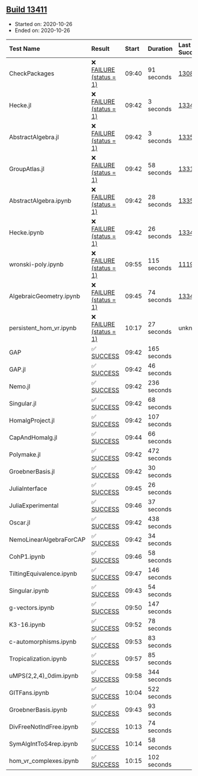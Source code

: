 ## [Build 13411](https://oscarci.mathematik.uni-kl.de/job/oscar/13411/)

* Started on: 2020-10-26
* Ended on: 2020-10-26

| Test Name    | Result | Start | Duration | Last Success | First Failure |
|:-------------|:-------|:------|:---------|:-------------|:--------------|
| CheckPackages | ❌ [FAILURE (status = 1)](https://oscarci.mathematik.uni-kl.de/job/oscar/13411/artifact/logs/build-13411/CheckPackages.log) | 09:40 | 91 seconds | [13085](https://oscarci.mathematik.uni-kl.de/job/oscar/13085/) | [13086](https://oscarci.mathematik.uni-kl.de/job/oscar/13086/) |
| Hecke.jl | ❌ [FAILURE (status = 1)](https://oscarci.mathematik.uni-kl.de/job/oscar/13411/artifact/logs/build-13411/Hecke.jl.log) | 09:42 | 3 seconds | [13341](https://oscarci.mathematik.uni-kl.de/job/oscar/13341/) | [13342](https://oscarci.mathematik.uni-kl.de/job/oscar/13342/) |
| AbstractAlgebra.jl | ❌ [FAILURE (status = 1)](https://oscarci.mathematik.uni-kl.de/job/oscar/13411/artifact/logs/build-13411/AbstractAlgebra.jl.log) | 09:42 | 3 seconds | [13355](https://oscarci.mathematik.uni-kl.de/job/oscar/13355/) | [13356](https://oscarci.mathematik.uni-kl.de/job/oscar/13356/) |
| GroupAtlas.jl | ❌ [FAILURE (status = 1)](https://oscarci.mathematik.uni-kl.de/job/oscar/13411/artifact/logs/build-13411/GroupAtlas.jl.log) | 09:42 | 58 seconds | [13311](https://oscarci.mathematik.uni-kl.de/job/oscar/13311/) | [13312](https://oscarci.mathematik.uni-kl.de/job/oscar/13312/) |
| AbstractAlgebra.ipynb | ❌ [FAILURE (status = 1)](https://oscarci.mathematik.uni-kl.de/job/oscar/13411/artifact/logs/build-13411/AbstractAlgebra.ipynb.log) | 09:42 | 28 seconds | [13355](https://oscarci.mathematik.uni-kl.de/job/oscar/13355/) | [13356](https://oscarci.mathematik.uni-kl.de/job/oscar/13356/) |
| Hecke.ipynb | ❌ [FAILURE (status = 1)](https://oscarci.mathematik.uni-kl.de/job/oscar/13411/artifact/logs/build-13411/Hecke.ipynb.log) | 09:42 | 26 seconds | [13341](https://oscarci.mathematik.uni-kl.de/job/oscar/13341/) | [13342](https://oscarci.mathematik.uni-kl.de/job/oscar/13342/) |
| wronski-poly.ipynb | ❌ [FAILURE (status = 1)](https://oscarci.mathematik.uni-kl.de/job/oscar/13411/artifact/logs/build-13411/wronski-poly.ipynb.log) | 09:55 | 115 seconds | [11192](https://oscarci.mathematik.uni-kl.de/job/oscar/11192/) | [11193](https://oscarci.mathematik.uni-kl.de/job/oscar/11193/) |
| AlgebraicGeometry.ipynb | ❌ [FAILURE (status = 1)](https://oscarci.mathematik.uni-kl.de/job/oscar/13411/artifact/logs/build-13411/AlgebraicGeometry.ipynb.log) | 09:45 | 74 seconds | [13341](https://oscarci.mathematik.uni-kl.de/job/oscar/13341/) | [13342](https://oscarci.mathematik.uni-kl.de/job/oscar/13342/) |
| persistent_hom_vr.ipynb | ❌ [FAILURE (status = 1)](https://oscarci.mathematik.uni-kl.de/job/oscar/13411/artifact/logs/build-13411/persistent_hom_vr.ipynb.log) | 10:17 | 27 seconds | unknown | unknown |
| GAP | ✅ [SUCCESS](https://oscarci.mathematik.uni-kl.de/job/oscar/13411/artifact/logs/build-13411/GAP.log) | 09:42 | 165 seconds |  |  |
| GAP.jl | ✅ [SUCCESS](https://oscarci.mathematik.uni-kl.de/job/oscar/13411/artifact/logs/build-13411/GAP.jl.log) | 09:42 | 46 seconds |  |  |
| Nemo.jl | ✅ [SUCCESS](https://oscarci.mathematik.uni-kl.de/job/oscar/13411/artifact/logs/build-13411/Nemo.jl.log) | 09:42 | 236 seconds |  |  |
| Singular.jl | ✅ [SUCCESS](https://oscarci.mathematik.uni-kl.de/job/oscar/13411/artifact/logs/build-13411/Singular.jl.log) | 09:42 | 68 seconds |  |  |
| HomalgProject.jl | ✅ [SUCCESS](https://oscarci.mathematik.uni-kl.de/job/oscar/13411/artifact/logs/build-13411/HomalgProject.jl.log) | 09:42 | 107 seconds |  |  |
| CapAndHomalg.jl | ✅ [SUCCESS](https://oscarci.mathematik.uni-kl.de/job/oscar/13411/artifact/logs/build-13411/CapAndHomalg.jl.log) | 09:44 | 66 seconds |  |  |
| Polymake.jl | ✅ [SUCCESS](https://oscarci.mathematik.uni-kl.de/job/oscar/13411/artifact/logs/build-13411/Polymake.jl.log) | 09:42 | 472 seconds |  |  |
| GroebnerBasis.jl | ✅ [SUCCESS](https://oscarci.mathematik.uni-kl.de/job/oscar/13411/artifact/logs/build-13411/GroebnerBasis.jl.log) | 09:42 | 30 seconds |  |  |
| JuliaInterface | ✅ [SUCCESS](https://oscarci.mathematik.uni-kl.de/job/oscar/13411/artifact/logs/build-13411/JuliaInterface.log) | 09:45 | 26 seconds |  |  |
| JuliaExperimental | ✅ [SUCCESS](https://oscarci.mathematik.uni-kl.de/job/oscar/13411/artifact/logs/build-13411/JuliaExperimental.log) | 09:46 | 37 seconds |  |  |
| Oscar.jl | ✅ [SUCCESS](https://oscarci.mathematik.uni-kl.de/job/oscar/13411/artifact/logs/build-13411/Oscar.jl.log) | 09:42 | 438 seconds |  |  |
| NemoLinearAlgebraForCAP | ✅ [SUCCESS](https://oscarci.mathematik.uni-kl.de/job/oscar/13411/artifact/logs/build-13411/NemoLinearAlgebraForCAP.log) | 09:42 | 34 seconds |  |  |
| CohP1.ipynb | ✅ [SUCCESS](https://oscarci.mathematik.uni-kl.de/job/oscar/13411/artifact/logs/build-13411/CohP1.ipynb.log) | 09:46 | 58 seconds |  |  |
| TiltingEquivalence.ipynb | ✅ [SUCCESS](https://oscarci.mathematik.uni-kl.de/job/oscar/13411/artifact/logs/build-13411/TiltingEquivalence.ipynb.log) | 09:47 | 146 seconds |  |  |
| Singular.ipynb | ✅ [SUCCESS](https://oscarci.mathematik.uni-kl.de/job/oscar/13411/artifact/logs/build-13411/Singular.ipynb.log) | 09:43 | 54 seconds |  |  |
| g-vectors.ipynb | ✅ [SUCCESS](https://oscarci.mathematik.uni-kl.de/job/oscar/13411/artifact/logs/build-13411/g-vectors.ipynb.log) | 09:50 | 147 seconds |  |  |
| K3-16.ipynb | ✅ [SUCCESS](https://oscarci.mathematik.uni-kl.de/job/oscar/13411/artifact/logs/build-13411/K3-16.ipynb.log) | 09:52 | 78 seconds |  |  |
| c-automorphisms.ipynb | ✅ [SUCCESS](https://oscarci.mathematik.uni-kl.de/job/oscar/13411/artifact/logs/build-13411/c-automorphisms.ipynb.log) | 09:53 | 83 seconds |  |  |
| Tropicalization.ipynb | ✅ [SUCCESS](https://oscarci.mathematik.uni-kl.de/job/oscar/13411/artifact/logs/build-13411/Tropicalization.ipynb.log) | 09:57 | 85 seconds |  |  |
| uMPS(2,2,4)_0dim.ipynb | ✅ [SUCCESS](https://oscarci.mathematik.uni-kl.de/job/oscar/13411/artifact/logs/build-13411/uMPS-2-2-4-_0dim.ipynb.log) | 09:58 | 344 seconds |  |  |
| GITFans.ipynb | ✅ [SUCCESS](https://oscarci.mathematik.uni-kl.de/job/oscar/13411/artifact/logs/build-13411/GITFans.ipynb.log) | 10:04 | 522 seconds |  |  |
| GroebnerBasis.ipynb | ✅ [SUCCESS](https://oscarci.mathematik.uni-kl.de/job/oscar/13411/artifact/logs/build-13411/GroebnerBasis.ipynb.log) | 09:43 | 93 seconds |  |  |
| DivFreeNotIndFree.ipynb | ✅ [SUCCESS](https://oscarci.mathematik.uni-kl.de/job/oscar/13411/artifact/logs/build-13411/DivFreeNotIndFree.ipynb.log) | 10:13 | 74 seconds |  |  |
| SymAlgIntToS4rep.ipynb | ✅ [SUCCESS](https://oscarci.mathematik.uni-kl.de/job/oscar/13411/artifact/logs/build-13411/SymAlgIntToS4rep.ipynb.log) | 10:14 | 58 seconds |  |  |
| hom_vr_complexes.ipynb | ✅ [SUCCESS](https://oscarci.mathematik.uni-kl.de/job/oscar/13411/artifact/logs/build-13411/hom_vr_complexes.ipynb.log) | 10:15 | 102 seconds |  |  |
